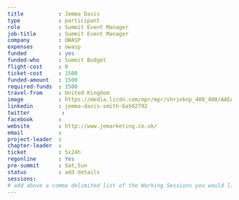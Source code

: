```yaml
---
title           : Jemma Davis
type            : participant
role            : Summit Event Manager
job-title       : Summit Event Manager
company         : OWASP
expenses        : owasp
funded          : yes
funded-who      : Summit Budget
flight-cost     : 0
ticket-cost     : 1500
funded-amount   : 1500
required-funds  : 1500
travel-from     : United Kingdom
image           : https://media.licdn.com/mpr/mpr/shrinknp_400_400/AAEAAQAAAAAAAALqAAAAJGU0MGY3ZmY5LTY5ZjktNDM2MC1iMzIxLWE4YWY5MjJiOTNiNA.jpg
linkedin        : jemma-davis-smith-6a562792
twitter          :
facebook        :
website         : http://www.jemarketing.co.uk/
email           :
project-leader  :
chapter-leader  :
ticket          : 5x24h
regonline       : Yes
pre-summit      : Sat,Sun
status          : add details
sessions:
# add above a comma delimited list of the Working Sessions you would like to attend (use the session's title)
---
```


<!-- put more details about participant here -->
